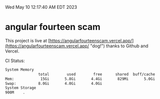 Wed May 10 12:17:40 AM EDT 2023

# angular fourteen scam


This project is live at [https://angularfourteenscam.vercel.app/](https://angularfourteenscam.vercel.app/ "dog!") thanks to Github and Vercel.

CI Status: 

```bash
System Memory
               total        used        free      shared  buff/cache   available
Mem:            15Gi       5.8Gi       4.4Gi       829Mi       5.0Gi       8.2Gi
Swap:          8.0Gi       4.0Gi       4.0Gi
System Storage
900M	.
```
